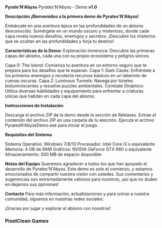 **Pyrate'N'Abyss**
Pyrates'N'Abyss - Demo **v1.0**

**Descripción
¡Bienvenidos a la primera demo de Pyrates'N'Abyss!**

Embárcate en una aventura épica en las profundidades de un abismo desconocido. Sumérgete en un mundo oscuro y misterioso, donde cada capa revela nuevos desafíos, enemigos y secretos. ¡Descubre los misterios que se ocultan en las profundidades y forja tu destino!

**Características de la Demo:**
Exploración Inmersiva: Descubre las primeras capas del abismo, cada una con su propio ecosistema y peligros únicos.

Capa 0: The Island: Comienza tu aventura en un entorno seguro que te prepara para los desafíos que te esperan.
Capa 1: Dark Caves: Enfréntate a los primeros enemigos y recolecta recursos básicos en un laberinto de cuevas oscuras.
Capa 2: Luminous Tunnels: Navega por túneles bioluminiscentes y resuelve puzzles ambientales.
Combate Dinámico: Utiliza diversas habilidades y equipamiento para enfrentar a criaturas únicas que habitan en cada capa del abismo.

**Instrucciones de Instalación**

Descarga el archivo ZIP de la demo desde la sección de Releases.
Extrae el contenido del archivo ZIP en una carpeta de tu elección.
Ejecuta el archivo PyratesN'AbyssDemo.exe para iniciar el juego.

**Requisitos del Sistema**

Sistema Operativo: Windows 7/8/10
Procesador: Intel Core i3 o equivalente
Memoria: 4 GB de RAM
Gráficos: NVIDIA GeForce GTX 660 o equivalente
Almacenamiento: 500 MB de espacio disponible

**Notas del Equipo**
Queremos agradecer a todos los que han apoyado el desarrollo de Pyrates'N'Abyss. Esta demo es solo el comienzo, y estamos emocionados de compartir nuestra visión con ustedes. Sus comentarios y sugerencias son extremadamente valiosos para nosotros, ¡así que no duden en dejarnos sus opiniones!

**Contacto**
Para más información, actualizaciones y para unirse a nuestra comunidad, síguenos en nuestras redes sociales:

¡Gracias por jugar y explorar el abismo con nosotros!

### PixelClean Games
